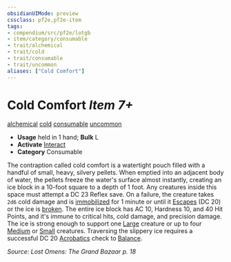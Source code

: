 ```yaml
---
obsidianUIMode: preview
cssclass: pf2e,pf2e-item
tags:
- compendium/src/pf2e/lotgb
- item/category/consumable
- trait/alchemical
- trait/cold
- trait/consumable
- trait/uncommon
aliases: ["Cold Comfort"]
---
```

# Cold Comfort *Item 7+*  
[alchemical](../../../rules/traits/alchemical.md)  [cold](../../../rules/traits/cold.md)  [consumable](../../../rules/traits/consumable.md)  [uncommon](../../../rules/traits/uncommon.md)  

- **Usage** held in 1 hand; **Bulk** L
- **Activate** [Interact](../../../rules/actions/interact.md)
- **Category** Consumable

The contraption called cold comfort is a watertight pouch filled with a handful of small, heavy, silvery pellets. When emptied into an adjacent body of water, the pellets freeze the water's surface almost instantly, creating an ice block in a 10-foot square to a depth of 1 foot. Any creatures inside this space must attempt a DC 23 Reflex save. On a failure, the creature takes `2d6` cold damage and is [immobilized](../../../rules/conditions.md#Immobilized) for 1 minute or until it [Escapes](../../../rules/actions/escape.md) (DC 20) or the ice is [broken](../../../rules/conditions.md#Broken). The entire ice block has AC 10, Hardness 10, and 40 Hit Points, and it's immune to critical hits, cold damage, and precision damage. The ice is strong enough to support one [Large](../../../rules/traits/large-b1.md) creature or up to four [Medium](../../../rules/traits/medium-b1.md) or [Small](../../../rules/traits/small-b1.md) creatures. Traversing the slippery ice requires a successful DC 20 [Acrobatics](../../skills.md#Acrobatics) check to [Balance](../../../rules/actions/balance.md).

*Source: Lost Omens: The Grand Bazaar p. 18*